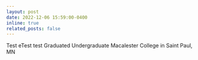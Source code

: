 ```yaml
---
layout: post
date: 2022-12-06 15:59:00-0400
inline: true
related_posts: false
---
```


Test eTest test Graduated Undergraduate Macalester College in Saint Paul, MN